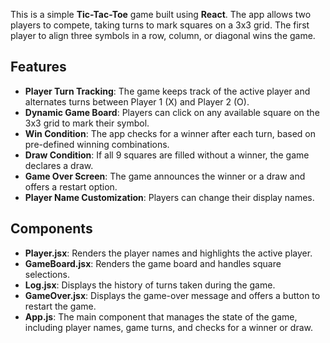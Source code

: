 This is a simple **Tic-Tac-Toe** game built using **React**. The app allows two players to compete, taking turns to mark squares on a 3x3 grid. The first player to align three symbols in a row, column, or diagonal wins the game.

## Features

- **Player Turn Tracking**: The game keeps track of the active player and alternates turns between Player 1 (X) and Player 2 (O).
- **Dynamic Game Board**: Players can click on any available square on the 3x3 grid to mark their symbol.
- **Win Condition**: The app checks for a winner after each turn, based on pre-defined winning combinations.
- **Draw Condition**: If all 9 squares are filled without a winner, the game declares a draw.
- **Game Over Screen**: The game announces the winner or a draw and offers a restart option.
- **Player Name Customization**: Players can change their display names.

## Components

- **Player.jsx**: Renders the player names and highlights the active player.
- **GameBoard.jsx**: Renders the game board and handles square selections.
- **Log.jsx**: Displays the history of turns taken during the game.
- **GameOver.jsx**: Displays the game-over message and offers a button to restart the game.
- **App.js**: The main component that manages the state of the game, including player names, game turns, and checks for a winner or draw.
